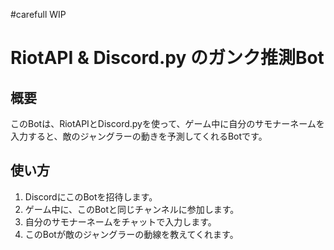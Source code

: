 #carefull WIP

# RiotAPI & Discord.py のガンク推測Bot

## 概要
このBotは、RiotAPIとDiscord.pyを使って、ゲーム中に自分のサモナーネームを入力すると、敵のジャングラーの動きを予測してくれるBotです。

## 使い方
1. DiscordにこのBotを招待します。
2. ゲーム中に、このBotと同じチャンネルに参加します。
3. 自分のサモナーネームをチャットで入力します。
4. このBotが敵のジャングラーの動線を教えてくれます。

